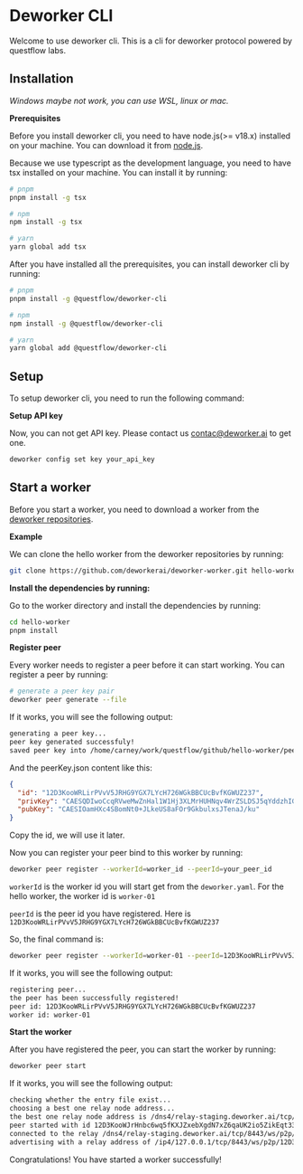 # Deworker CLI

Welcome to use deworker cli. This is a cli for deworker protocol powered by questflow labs.

## Installation

*Windows maybe not work, you can use WSL, linux or mac.*

**Prerequisites**

Before you install deworker cli, you need to have node.js(>= v18.x) installed on your machine. You can download it from [node.js](https://nodejs.org/).

Because we use typescript as the development language, you need to have tsx installed on your machine. You can install it by running:
```bash
# pnpm
pnpm install -g tsx

# npm
npm install -g tsx

# yarn
yarn global add tsx
```

After you have installed all the prerequisites, you can install deworker cli by running:


```bash
# pnpm
pnpm install -g @questflow/deworker-cli

# npm
npm install -g @questflow/deworker-cli

# yarn
yarn global add @questflow/deworker-cli
```

## Setup

To setup deworker cli, you need to run the following command:

**Setup API key**

Now, you can not get API key. Please contact us contac@deworker.ai to get one.

```bash
deworker config set key your_api_key
```

## Start a worker

Before you start a worker, you need to download a worker from the [deworker repositories](https://github.com/deworkerai/deworker-worker).

**Example**

We can clone the hello worker from the deworker repositories by running:

```bash
git clone https://github.com/deworkerai/deworker-worker.git hello-worker
```

**Install the dependencies by running:**

Go to the worker directory and install the dependencies by running:

```bash
cd hello-worker
pnpm install
```

**Register peer**

Every worker needs to register a peer before it can start working. You can register a peer by running:

```bash
# generate a peer key pair
deworker peer generate --file
```

If it works, you will see the following output:

```bash
generating a peer key...
peer key generated successfuly!
saved peer key into /home/carney/work/questflow/github/hello-worker/peerKey.json successfuly!
```

And the peerKey.json content like this:
  
```json
{
  "id": "12D3KooWRLirPVvV5JRHG9YGX7LYcH726WGkBBCUcBvfKGWUZ237",
  "privKey": "CAESQDIwoCcqRVweMwZnHal1W1Hj3XLMrHUHNqv4WrZSLDSJ5qYddzhIGiY23T4kuR5RLxoU6v0aRu6XGwlN6don+S4=",
  "pubKey": "CAESIOamHXc4SBomNt0+JLkeUS8aFOr9GkbulxsJTenaJ/ku"
}
```

Copy the id, we will use it later.

Now you can register your peer bind to this worker by running:

```bash
deworker peer register --workerId=worker_id --peerId=your_peer_id
```

`workerId` is the worker id you will start get from the `deworker.yaml`. For the hello worker, the worker id is `worker-01`

`peerId` is the peer id you have registered. Here is `12D3KooWRLirPVvV5JRHG9YGX7LYcH726WGkBBCUcBvfKGWUZ237`

So, the final command is:

```bash
deworker peer register --workerId=worker-01 --peerId=12D3KooWRLirPVvV5JRHG9YGX7LYcH726WGkBBCUcBvfKGWUZ237
```

If it works, you will see the following output:

```bash
registering peer...
the peer has been successfully registered!
peer id: 12D3KooWRLirPVvV5JRHG9YGX7LYcH726WGkBBCUcBvfKGWUZ237
worker id: worker-01
```

**Start the worker**

After you have registered the peer, you can start the worker by running:

```bash
deworker peer start
```

If it works, you will see the following output:

```bash
checking whether the entry file exist...
choosing a best one relay node address...
the best one relay node address is /dns4/relay-staging.deworker.ai/tcp/8443/ws/p2p/12D3KooWA7xupjkFvhh7FgvASrTPXGzRsrN4yUWoKYw7nmZaQRJM
peer started with id 12D3KooWJrHnbc6wq5fKXJZxebXgdN7xZ6qaUK2io5ZikEqt33gx
connected to the relay /dns4/relay-staging.deworker.ai/tcp/8443/ws/p2p/12D3KooWA7xupjkFvhh7FgvASrTPXGzRsrN4yUWoKYw7nmZaQRJM
advertising with a relay address of /ip4/127.0.0.1/tcp/8443/ws/p2p/12D3KooWA7xupjkFvhh7FgvASrTPXGzRsrN4yUWoKYw7nmZaQRJM/p2p-circuit/p2p/12D3KooWJrHnbc6wq5fKXJZxebXgdN7xZ6qaUK2io5ZikEqt33gx
```

Congratulations! You have started a worker successfully!